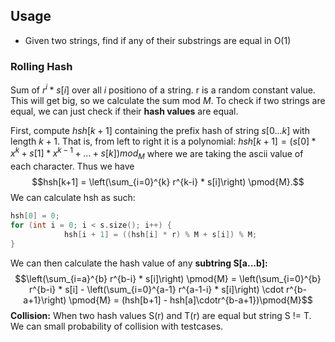 ## Usage
- Given two strings, find if any of their substrings are equal in O(1)

### Rolling Hash
Sum of $r^i * s[i]$ over all $i$ positiono of a string. r is a random constant value. This will get big, so we calculate the sum mod $M$.
To check if two strings are equal, we can just check if their **hash values** are equal.

First, compute $hsh[k+1]$ containing the prefix hash of string $s[0...k]$ with length $k+1$. That is, from left to right it is a polynomial: $hsh[k+1] = (s[0]*x^k + s[1]*x^{k-1} + ... + s[k]) mod_{M}$ where we are taking the ascii value of each character. Thus we have
$$hsh[k+1] = \left(\sum_{i=0}^{k}  r^{k-i} * s[i]\right) \pmod{M}.$$
We can calculate hsh as such:
```cpp
hsh[0] = 0;
for (int i = 0; i < s.size(); i++) {
			hsh[i + 1] = ((hsh[i] * r) % M + s[i]) % M;
}
```
We can then calculate the hash value of any **subtring S[a...b]:**
$$\left(\sum_{i=a}^{b}  r^{b-i} * s[i]\right) \pmod{M} = \left(\sum_{i=0}^{b}  r^{b-i} * s[i] - \left(\sum_{i=0}^{a-1}  r^{a-1-i} * s[i]\right) \cdot r^{b-a+1}\right) \pmod{M} = (hsh[b+1] - hsh[a]\cdotr^{b-a+1})\pmod{M}$$
**Collision:** When two hash values S(r) and T(r) are equal but string S != T.
We can small probability of collision with testcases.

